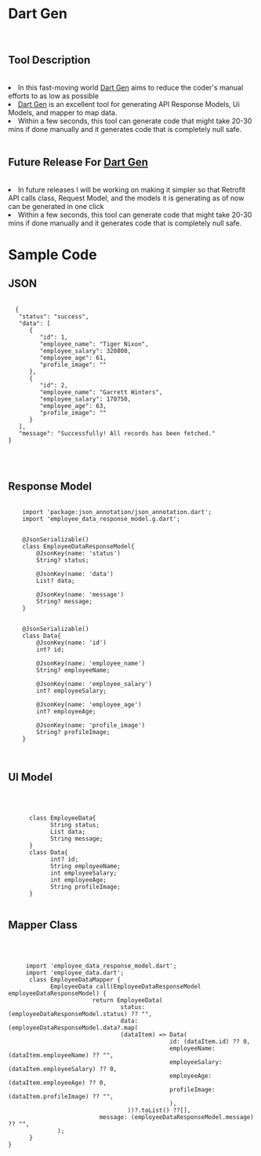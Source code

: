 # Dart Gen
<br/>
<h2>Tool Description </h2>
<br/>
<li>In this fast-moving world <a href="https://introduction-de39e.web.app/#/">Dart Gen</a> aims to reduce the coder's manual efforts to as low as possible</li>
<li><a href="https://introduction-de39e.web.app/#/">Dart Gen</a> is an excellent tool for generating API Response Models, Ui Models, and mapper to map data.</li>
<li>Within a few seconds, this tool can generate code that might take 20-30 mins if done manually and it generates code that is completely null safe.</li>
<br/>
<h2>Future Release For <a href="https://introduction-de39e.web.app/#/">Dart Gen</a></h2>
<br/>
<li>In future releases I will be working on making it simpler so that Retrofit API calls class, Request Model, and the models it is generating as of now can be generated in one click</li>
<li>Within a few seconds, this tool can generate code that might take 20-30 mins if done manually and it generates code that is completely null safe.</li>

<h1>Sample Code</h1>
<h2>
  JSON
</h2>
<pre>
  <code>
  {
   "status": "success",
   "data": [
      {
         "id": 1,
         "employee_name": "Tiger Nixon",
         "employee_salary": 320800,
         "employee_age": 61,
         "profile_image": ""
      },
      {
         "id": 2,
         "employee_name": "Garrett Winters",
         "employee_salary": 170750,
         "employee_age": 63,
         "profile_image": ""
      }
   ],
   "message": "Successfully! All records has been fetched."
}
  </code>
</pre>

</br>

<h2>
  Response Model
</h2>

<pre>
  <code>
    import 'package:json_annotation/json_annotation.dart';
    import 'employee_data_response_model.g.dart';


    @JsonSerializable()
    class EmployeeDataResponseModel{
        @JsonKey(name: 'status')
        String? status;

        @JsonKey(name: 'data')
        List<Data>? data;

        @JsonKey(name: 'message')
        String? message;
    }


    @JsonSerializable()
    class Data{
        @JsonKey(name: 'id')
        int? id;

        @JsonKey(name: 'employee_name')
        String? employeeName;

        @JsonKey(name: 'employee_salary')
        int? employeeSalary;

        @JsonKey(name: 'employee_age')
        int? employeeAge;

        @JsonKey(name: 'profile_image')
        String? profileImage;
    }

  </code>
</pre>
<h2>
  UI Model
</h2>

</br>
<pre>
  <code>
      class EmployeeData{
            String status;
            List<Data> data;
            String message;
      }
      class Data{
            int? id;
            String employeeName;
            int employeeSalary;
            int employeeAge;
            String profileImage;
      }
  </code>
</pre>

<h2>
 Mapper Class
</h2>

</br>
<pre>
  <code>
     import 'employee_data_response_model.dart';
     import 'employee_data.dart';
      class EmployeeDataMapper {
            EmployeeData call(EmployeeDataResponseModel employeeDataResponseModel) {
                        return EmployeeData(
                                status: (employeeDataResponseModel.status) ?? "",
                                data: (employeeDataResponseModel.data?.map(
                                (dataItem) => Data(
                                              id: (dataItem.id) ?? 0,
                                              employeeName: (dataItem.employeeName) ?? "",
                                              employeeSalary: (dataItem.employeeSalary) ?? 0,
                                              employeeAge: (dataItem.employeeAge) ?? 0,
                                              profileImage: (dataItem.profileImage) ?? "",
                                              ),
                                  ))?.toList() ??[],
                          message: (employeeDataResponseModel.message) ?? "",
              );
      }
}


  </code>
</pre>
